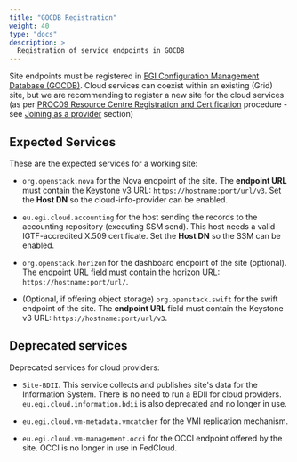 ```yaml
---
title: "GOCDB Registration"
weight: 40
type: "docs"
description: >
  Registration of service endpoints in GOCDB
---
```


Site endpoints must be registered in
[EGI Configuration Management Database (GOCDB)](https://goc.egi.eu). Cloud
services can coexist within an existing (Grid) site, but we are recommending to
register a new site for the cloud services (as per
[PROC09 Resource Centre Registration and Certification](https://confluence.egi.eu/display/EGIPP/PROC09+Resource+Centre+Registration+and+Certification)
procedure - see
[Joining as a provider](../../joining/federated-resource-centre/) section)

## Expected Services

These are the expected services for a working site:

- `org.openstack.nova` for the Nova endpoint of the site. The **endpoint URL**
  must contain the Keystone v3 URL: `https://hostname:port/url/v3`. Set the
  **Host DN** so the cloud-info-provider can be enabled.

- `eu.egi.cloud.accounting` for the host sending the records to the accounting
  repository (executing SSM send). This host needs a valid IGTF-accredited X.509
  certificate. Set the **Host DN** so the SSM can be enabled.

- `org.openstack.horizon` for the dashboard endpoint of the site (optional). The
  endpoint URL field must contain the horizon URL: `https://hostname:port/url/`.

- (Optional, if offering object storage) `org.openstack.swift` for the swift
  endpoint of the site. The **endpoint URL** field must contain the Keystone v3
  URL: `https://hostname:port/url/v3`.

## Deprecated services

Deprecated services for cloud providers:

- `Site-BDII`. This service collects and publishes site\'s data for the
  Information System. There is no need to run a BDII for cloud providers.
  `eu.egi.cloud.information.bdii` is also deprecated and no longer in use.

- `eu.egi.cloud.vm-metadata.vmcatcher` for the VMI replication mechanism.

- `eu.egi.cloud.vm-management.occi` for the OCCI endpoint offered by the site.
  OCCI is no longer in use in FedCloud.
